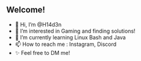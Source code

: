 ## Welcome!

- 👋 Hi, I’m @H14d3n
- 👀 I’m interested in Gaming and finding solutions!
- 🌱 I’m currently learning Linux Bash and Java
- 📫 How to reach me : Instagram, Discord
- ✨ Feel free to DM me!

<!---
H14d3n/H14d3n is a ✨ special ✨ repository because its `README.md` (this file) appears on your GitHub profile.
You can click the Preview link to take a look at your changes.
--->
